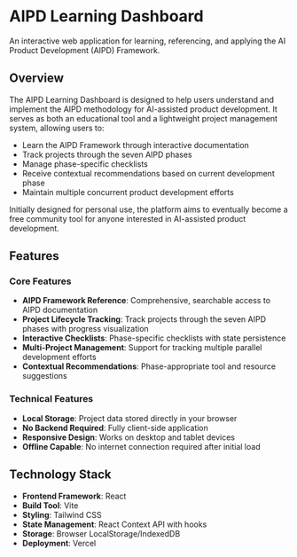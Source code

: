 # AIPD Learning Dashboard

An interactive web application for learning, referencing, and applying the AI Product Development (AIPD) Framework.

## Overview

The AIPD Learning Dashboard is designed to help users understand and implement the AIPD methodology for AI-assisted product development. It serves as both an educational tool and a lightweight project management system, allowing users to:

- Learn the AIPD Framework through interactive documentation
- Track projects through the seven AIPD phases
- Manage phase-specific checklists
- Receive contextual recommendations based on current development phase
- Maintain multiple concurrent product development efforts

Initially designed for personal use, the platform aims to eventually become a free community tool for anyone interested in AI-assisted product development.

## Features

### Core Features

- **AIPD Framework Reference**: Comprehensive, searchable access to AIPD documentation
- **Project Lifecycle Tracking**: Track projects through the seven AIPD phases with progress visualization
- **Interactive Checklists**: Phase-specific checklists with state persistence
- **Multi-Project Management**: Support for tracking multiple parallel development efforts
- **Contextual Recommendations**: Phase-appropriate tool and resource suggestions

### Technical Features

- **Local Storage**: Project data stored directly in your browser
- **No Backend Required**: Fully client-side application
- **Responsive Design**: Works on desktop and tablet devices
- **Offline Capable**: No internet connection required after initial load

## Technology Stack

- **Frontend Framework**: React
- **Build Tool**: Vite
- **Styling**: Tailwind CSS
- **State Management**: React Context API with hooks
- **Storage**: Browser LocalStorage/IndexedDB
- **Deployment**: Vercel